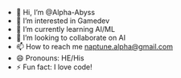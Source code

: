 - 👋 Hi, I’m @Alpha-Abyss
- 👀 I’m interested in Gamedev
- 🌱 I’m currently learning AI/ML
- 💞️ I’m looking to collaborate on AI
- 📫 How to reach me naptune.alpha@gmail.com
- 😄 Pronouns: HE/His
- ⚡ Fun fact: I love code!

<!---
Alpha-Abyss/Alpha-Abyss is a ✨ special ✨ repository because its `README.md` (this file) appears on your GitHub profile.
You can click the Preview link to take a look at your changes.
--->
